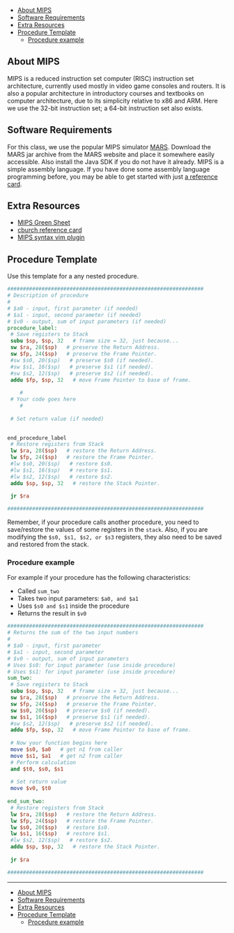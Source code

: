 - [About MIPS](#about-mips)
- [Software Requirements](#software-requirements)
- [Extra Resources](#extra-resources)
- [Procedure Template](#procedure-template)
  - [Procedure example](#procedure-example)

## About MIPS

MIPS is a reduced instruction set computer (RISC) instruction set architecture, currently used mostly in video game consoles and routers. It is also a popular architecture in introductory courses and textbooks on computer architecture, due to its simplicity relative to x86 and ARM. Here we use the 32-bit instruction set; a 64-bit instruction set also exists.

## Software Requirements

For this class, we use the popular MIPS simulator [MARS](http://courses.missouristate.edu/KenVollmar/mars/). Download the MARS jar archive from the MARS website and place it somewhere easily accessible. Also install the Java SDK if you do not have it already.
MIPS is a simple assembly language. If you have done some assembly language programming before, you may be able to get started with just [a reference card](http://www.cburch.com/cs/330/reading/mips-ref.pdf).

## Extra Resources

* [MIPS Green Sheet](https://inst.eecs.berkeley.edu/~cs61c/resources/MIPS_Green_Sheet.pdf)
* [cburch reference card](http://www.cburch.com/cs/330/reading/mips-ref.pdf)
* [MIPS syntax vim plugin](https://github.com/harenome/vim-mipssyntax)

## Procedure Template

Use this template for a any nested procedure.

```mips
###############################################################
# Description of procedure
#
# $a0 - input, first parameter (if needed)
# $a1 - input, second parameter (if needed)
# $v0 - output, sum of input parameters (if needed)
procedure_label:
 # Save registers to Stack
 subu $sp, $sp, 32   # frame size = 32, just because...
 sw $ra, 28($sp)   # preserve the Return Address.
 sw $fp, 24($sp)   # preserve the Frame Pointer.
 #sw $s0, 20($sp)   # preserve $s0 (if needed).
 #sw $s1, 16($sp)   # preserve $s1 (if needed).
 #sw $s2, 12($sp)   # preserve $s2 (if needed).
 addu $fp, $sp, 32   # move Frame Pointer to base of frame.
 
    #
 # Your code goes here
    #
 
 # Set return value (if needed)
 

end_procedure_label
 # Restore registers from Stack
 lw $ra, 28($sp)   # restore the Return Address.
 lw $fp, 24($sp)   # restore the Frame Pointer.
 #lw $s0, 20($sp)   # restore $s0.
 #lw $s1, 16($sp)   # restore $s1.
 #lw $s2, 12($sp)   # restore $s2.
 addu $sp, $sp, 32   # restore the Stack Pointer.
 
 jr $ra

###############################################################
```

Remember, if your procedure calls another procedure, you need to save/restore the values of some registers in the `stack`. Also, if you are modifying the `$s0, $s1, $s2, or $s3` registers, they also need to be saved and restored from the stack.  

### Procedure example

For example if your procedure has the following characteristics:

- Called `sum_two`
- Takes two input parameters: `$a0, and $a1`
- Uses `$s0 and $s1` inside the procedure
- Returns the result in `$v0`

```mips
###############################################################
# Returns the sum of the two input numbers
#
# $a0 - input, first parameter
# $a1 - input, second parameter
# $v0 - output, sum of input parameters
# Uses $s0: for input parameter (use inside procedure)
# Uses $s1: for input parameter (use inside procedure)
sum_two:
 # Save registers to Stack
 subu $sp, $sp, 32   # frame size = 32, just because...
 sw $ra, 28($sp)   # preserve the Return Address.
 sw $fp, 24($sp)   # preserve the Frame Pointer.
 sw $s0, 20($sp)   # preserve $s0 (if needed).
 sw $s1, 16($sp)   # preserve $s1 (if needed).
 #sw $s2, 12($sp)   # preserve $s2 (if needed).
 addu $fp, $sp, 32   # move Frame Pointer to base of frame.
 
 # Now your function begins here
 move $s0, $a0   # get n1 from caller
 move $s1, $a1   # get n2 from caller
 # Perform calculation
 and $t0, $s0, $s1
 
 # Set return value
 move $v0, $t0
 
end_sum_two:
 # Restore registers from Stack
 lw $ra, 28($sp)   # restore the Return Address.
 lw $fp, 24($sp)   # restore the Frame Pointer.
 lw $s0, 20($sp)   # restore $s0.
 lw $s1, 16($sp)   # restore $s1.
 #lw $s2, 12($sp)   # restore $s2.
 addu $sp, $sp, 32   # restore the Stack Pointer.
 
 jr $ra

###############################################################
```

---

- [About MIPS](#about-mips)
- [Software Requirements](#software-requirements)
- [Extra Resources](#extra-resources)
- [Procedure Template](#procedure-template)
  - [Procedure example](#procedure-example)
